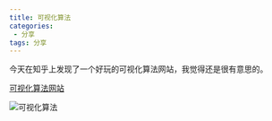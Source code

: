 ```yaml
---
title: 可视化算法
categories:
 - 分享
tags: 分享
---
```


今天在知乎上发现了一个好玩的可视化算法网站，我觉得还是很有意思的。

[可视化算法网站](https://www.cs.usfca.edu/~galles/visualization/Algorithms.html)

![可视化算法](https://github.com/xuguangwu/blog/blob/master/_posts/images/algorithms_visual.png?raw=true)

